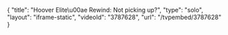 {
    "title": "Hoover Elite\u00ae Rewind: Not picking up?",
    "type": "solo",
    "layout": "iframe-static",
    "videoId": "3787628",
    "url": "\/tvpembed\/3787628"
}